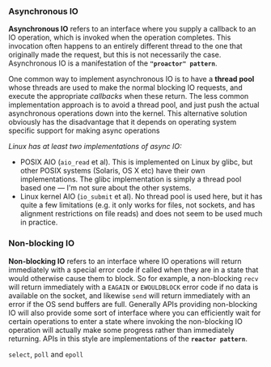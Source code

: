
### Asynchronous IO

**Asynchronous IO** refers to an interface where you supply a callback to an IO operation, which is invoked when the operation completes.
This invocation often happens to an entirely different thread to the one that originally made the request, but this is not necessarily 
the case. Asynchronous IO is a manifestation of the **`"proactor" pattern`**.

One common way to implement asynchronous IO is to have a **thread pool** whose threads are used to make the normal blocking IO requests,
and execute the appropriate _callbacks_ when these return. The less common implementation approach is to avoid a thread pool, and just
push the actual asynchronous operations down into the kernel. This alternative solution obviously has the disadvantage that it depends on
operating system specific support for making async operations

_Linux has at least two implementations of async IO:_

  - POSIX AIO (`aio_read` et al). This is implemented on Linux by glibc, but other POSIX systems (Solaris, OS X etc) have their own 
  implementations. The glibc implementation is simply a thread pool based one — I'm not sure about the other systems.
  - Linux kernel AIO (`io_submit` et al). No thread pool is used here, but it has quite a few limitations (e.g. it only works for files, 
  not sockets, and has alignment restrictions on file reads) and does not seem to be used much in practice.


### Non-blocking IO

**Non-blocking IO** refers to an interface where IO operations will return immediately with a special error code if called when they are 
in a state that would otherwise cause them to block. So for example, a non-blocking `recv` will return immediately with a `EAGAIN` or 
`EWOULDBLOCK` error code if no data is available on the socket, and likewise `send` will return immediately with an error if the OS send 
buffers are full. Generally APIs providing non-blocking IO will also provide some sort of interface where you can efficiently wait for 
certain operations to enter a state where invoking the non-blocking IO operation will actually make some progress rather than 
immediately returning. APIs in this style are implementations of the **`reactor pattern`**.

`select`, `poll` and `epoll`
